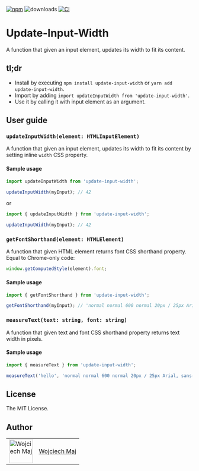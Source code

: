 [![npm](https://img.shields.io/npm/v/update-input-width.svg)](https://www.npmjs.com/package/update-input-width) ![downloads](https://img.shields.io/npm/dt/update-input-width.svg) [![CI](https://github.com/wojtekmaj/update-input-width/workflows/CI/badge.svg)](https://github.com/wojtekmaj/update-input-width/actions)

# Update-Input-Width

A function that given an input element, updates its width to fit its content.

## tl;dr

- Install by executing `npm install update-input-width` or `yarn add update-input-width`.
- Import by adding `import updateInputWidth from 'update-input-width'`.
- Use it by calling it with input element as an argument.

## User guide

### `updateInputWidth(element: HTMLInputElement)`

A function that given an input element, updates its width to fit its content by setting inline `width` CSS property.

#### Sample usage

```ts
import updateInputWidth from 'update-input-width';

updateInputWidth(myInput); // 42
```

or

```ts
import { updateInputWidth } from 'update-input-width';

updateInputWidth(myInput); // 42
```

### `getFontShorthand(element: HTMLElement)`

A function that given HTML element returns font CSS shorthand property. Equal to Chrome-only code:

```ts
window.getComputedStyle(element).font;
```

#### Sample usage

```ts
import { getFontShorthand } from 'update-input-width';

getFontShorthand(myInput); // 'normal normal 600 normal 20px / 25px Arial, sans-serif'
```

### `measureText(text: string, font: string)`

A function that given text and font CSS shorthand property returns text width in pixels.

#### Sample usage

```ts
import { measureText } from 'update-input-width';

measureText('hello', 'normal normal 600 normal 20px / 25px Arial, sans-serif'); // 42
```

## License

The MIT License.

## Author

<table>
  <tr>
    <td >
      <img src="https://avatars.githubusercontent.com/u/5426427?v=4&s=128" width="64" height="64" alt="Wojciech Maj">
    </td>
    <td>
      <a href="https://github.com/wojtekmaj">Wojciech Maj</a>
    </td>
  </tr>
</table>

